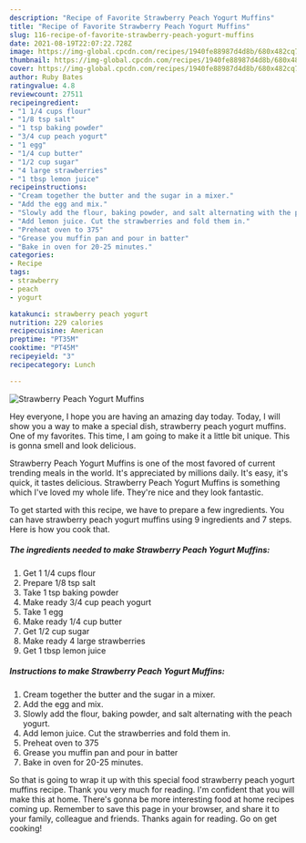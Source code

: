```yaml
---
description: "Recipe of Favorite Strawberry Peach Yogurt Muffins"
title: "Recipe of Favorite Strawberry Peach Yogurt Muffins"
slug: 116-recipe-of-favorite-strawberry-peach-yogurt-muffins
date: 2021-08-19T22:07:22.728Z
image: https://img-global.cpcdn.com/recipes/1940fe88987d4d8b/680x482cq70/strawberry-peach-yogurt-muffins-recipe-main-photo.jpg
thumbnail: https://img-global.cpcdn.com/recipes/1940fe88987d4d8b/680x482cq70/strawberry-peach-yogurt-muffins-recipe-main-photo.jpg
cover: https://img-global.cpcdn.com/recipes/1940fe88987d4d8b/680x482cq70/strawberry-peach-yogurt-muffins-recipe-main-photo.jpg
author: Ruby Bates
ratingvalue: 4.8
reviewcount: 27511
recipeingredient:
- "1 1/4 cups flour"
- "1/8 tsp salt"
- "1 tsp baking powder"
- "3/4 cup peach yogurt"
- "1 egg"
- "1/4 cup butter"
- "1/2 cup sugar"
- "4 large strawberries"
- "1 tbsp lemon juice"
recipeinstructions:
- "Cream together the butter and the sugar in a mixer."
- "Add the egg and mix."
- "Slowly add the flour, baking powder, and salt alternating with the peach yogurt."
- "Add lemon juice. Cut the strawberries and fold them in."
- "Preheat oven to 375"
- "Grease you muffin pan and pour in batter"
- "Bake in oven for 20-25 minutes."
categories:
- Recipe
tags:
- strawberry
- peach
- yogurt

katakunci: strawberry peach yogurt 
nutrition: 229 calories
recipecuisine: American
preptime: "PT35M"
cooktime: "PT45M"
recipeyield: "3"
recipecategory: Lunch

---
```



![Strawberry Peach Yogurt Muffins](https://img-global.cpcdn.com/recipes/1940fe88987d4d8b/680x482cq70/strawberry-peach-yogurt-muffins-recipe-main-photo.jpg)

Hey everyone, I hope you are having an amazing day today. Today, I will show you a way to make a special dish, strawberry peach yogurt muffins. One of my favorites. This time, I am going to make it a little bit unique. This is gonna smell and look delicious.

Strawberry Peach Yogurt Muffins is one of the most favored of current trending meals in the world. It's appreciated by millions daily. It's easy, it's quick, it tastes delicious. Strawberry Peach Yogurt Muffins is something which I've loved my whole life. They're nice and they look fantastic.




To get started with this recipe, we have to prepare a few ingredients. You can have strawberry peach yogurt muffins using 9 ingredients and 7 steps. Here is how you cook that.

<!--inarticleads1-->

##### The ingredients needed to make Strawberry Peach Yogurt Muffins:

1. Get 1 1/4 cups flour
1. Prepare 1/8 tsp salt
1. Take 1 tsp baking powder
1. Make ready 3/4 cup peach yogurt
1. Take 1 egg
1. Make ready 1/4 cup butter
1. Get 1/2 cup sugar
1. Make ready 4 large strawberries
1. Get 1 tbsp lemon juice




<!--inarticleads2-->

##### Instructions to make Strawberry Peach Yogurt Muffins:

1. Cream together the butter and the sugar in a mixer.
1. Add the egg and mix.
1. Slowly add the flour, baking powder, and salt alternating with the peach yogurt.
1. Add lemon juice. Cut the strawberries and fold them in.
1. Preheat oven to 375
1. Grease you muffin pan and pour in batter
1. Bake in oven for 20-25 minutes.




So that is going to wrap it up with this special food strawberry peach yogurt muffins recipe. Thank you very much for reading. I'm confident that you will make this at home. There's gonna be more interesting food at home recipes coming up. Remember to save this page in your browser, and share it to your family, colleague and friends. Thanks again for reading. Go on get cooking!
